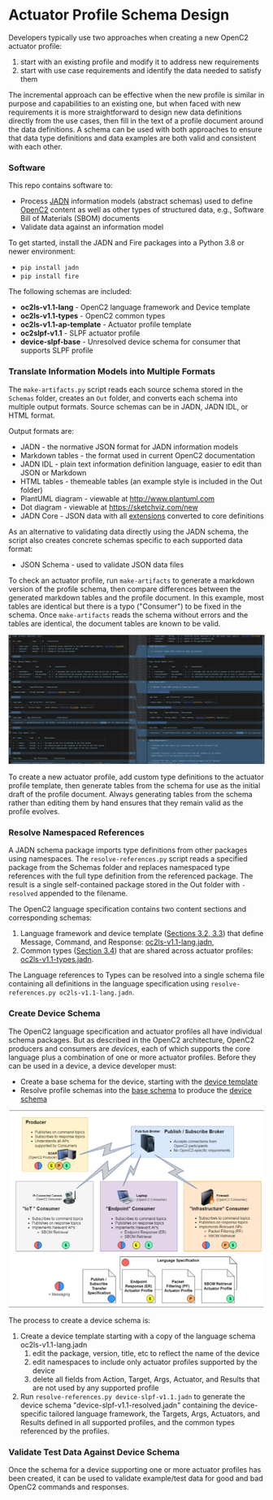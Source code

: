 # Actuator Profile Schema Design
Developers typically use two approaches when creating a new OpenC2 actuator profile:
1) start with an existing profile and modify it to address new requirements
2) start with use case requirements and identify the data needed to satisfy them

The incremental approach can be effective when the new profile is similar
in purpose and capabilities to an existing one, but when faced with new requirements
it is more straightforward to design new data definitions directly from the use cases,
then fill in the text of a profile document around the data definitions.  A schema
can be used with both approaches to ensure that data type definitions and data
examples are both valid and consistent with each other.

### Software
This repo contains software to:
* Process [JADN](https://docs.oasis-open.org/openc2/jadn/v1.0/cs01/jadn-v1.0-cs01.html)
information models (abstract schemas) used to define 
[OpenC2](http://docs.oasis-open.org/openc2/oc2ls/v1.0/oc2ls-v1.0.html)
content as well as other types of structured data, e.g., Software Bill of Materials (SBOM) documents
* Validate data against an information model

To get started, install the JADN and Fire packages into a Python 3.8 or newer environment:
* `pip install jadn`
* `pip install fire`

The following schemas are included:
* **oc2ls-v1.1-lang** - OpenC2 language framework and Device template
* **oc2ls-v1.1-types** - OpenC2 common types
* **oc2ls-v1.1-ap-template** - Actuator profile template
* **oc2slpf-v1.1** - SLPF actuator profile
* **device-slpf-base** - Unresolved device schema for consumer that supports SLPF profile

### Translate Information Models into Multiple Formats
The `make-artifacts.py` script reads each source schema stored in the `Schemas` folder,
creates an `Out` folder, and converts each schema into multiple output formats.
Source schemas can be in JADN, JADN IDL, or HTML format.

Output formats are:
* JADN - the normative JSON format for JADN information models
* Markdown tables - the format used in current OpenC2 documentation
* JADN IDL - plain text information definition language, easier to edit than JSON or Markdown
* HTML tables - themeable tables (an example style is included in the Out folder)
* PlantUML diagram - viewable at http://www.plantuml.com
* Dot diagram - viewable at https://sketchviz.com/new
* JADN Core - JSON data with all
[extensions](https://github.com/oasis-tcs/openc2-jadn/blob/published/jadn-v1.0-cs01.md#33-jadn-extensions)
converted to core definitions

As an alternative to validating data directly using the JADN schema,
the script also creates concrete schemas specific to each supported data format:
* JSON Schema - used to validate JSON data files

To check an actuator profile, run `make-artifacts` to generate a markdown version of
the profile schema, then compare differences between the generated markdown tables and the
profile document.
In this example, most tables are identical but there is a typo ("Consumer")
to be fixed in the schema. Once `make-artifacts` reads the schema without
errors and the tables are identical, the document tables are known to be valid.

![Table Diff](Images/types-diff.jpg)

To create a new actuator profile, add custom type definitions to the actuator profile
template, then generate tables from the schema for use as the initial draft of 
the profile document.  Always generating tables from the schema rather than editing
them by hand ensures that they remain valid as the profile evolves.

### Resolve Namespaced References

A JADN schema package imports type definitions from other packages using namespaces.
The `resolve-references.py` script reads a specified package from the Schemas folder
and replaces namespaced type references with the full type definition from the referenced
package.  The result is a single self-contained package stored in the Out folder with
`-resolved` appended to the filename.

The OpenC2 language specification contains two content sections and corresponding schemas:
1. Language framework and device template
([Sections 3.2, 3.3](https://docs.oasis-open.org/openc2/oc2ls/v1.0/cs02/oc2ls-v1.0-cs02.html#32-message))
that define Message, Command, and Response:
[oc2ls-v1.1-lang.jadn](Schemas/oc2ls-v2.0-lang.jadn),
2. Common types
([Section 3.4](https://docs.oasis-open.org/openc2/oc2ls/v1.0/cs02/oc2ls-v1.0-cs02.html#34-type-definitions))
that are shared across actuator profiles:
[oc2ls-v1.1-types.jadn](Schemas/oc2ls-v2.0-types.jadn).

The Language references to Types can be resolved into a single schema file containing all
definitions in the language specification using `resolve-references.py oc2ls-v1.1-lang.jadn`.

### Create Device Schema
The OpenC2 language specification and actuator profiles all have individual schema packages.
But as described in the OpenC2 architecture, OpenC2 producers and consumers are *devices*,
each of which supports the core language plus a combination of one or more actuator profiles.
Before they can be used in a device, a device developer must:
* Create a base schema for the device, starting with the [device template](Schemas/oc2ls-v2.0-lang.jadn)
* Resolve profile schemas into the [base schema](Schemas/device-pac-slpf-base.jadn)
to produce the [device schema](Schemas/device-pac-slpf.jadn)

![Profile Architecture](Images/Arch-Example-1.drawio.png)

The process to create a device schema is:
1. Create a device template starting with a copy of the language schema oc2ls-v1.1-lang.jadn
   1. edit the package, version, title, etc to reflect the name of the device
   2. edit namespaces to include only actuator profiles supported by the device
   3. delete all fields from Action, Target, Args, Actuator, and Results that are not used by any supported profile
2. Run `resolve-references.py device-slpf-v1.1.jadn` to generate the device schema
"device-slpf-v1.1-resolved.jadn" containing the device-specific tailored language framework,
the Targets, Args, Actuators, and Results defined in all supported profiles, and the
common types referenced by the profiles.

### Validate Test Data Against Device Schema
Once the schema for a device supporting one or more actuator profiles has been created,
it can be used to validate example/test data for good and bad OpenC2 commands and responses.